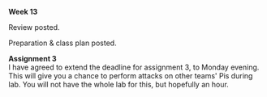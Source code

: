 **Week 13**

Review posted.

Preparation & class plan posted.

**Assignment 3**  
I have agreed to extend the deadline for assignment 3, to Monday evening.
This will give you a chance to perform attacks on other teams' Pis during
lab. You will not have the whole lab for this, but hopefully an hour.
